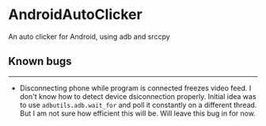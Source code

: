 # AndroidAutoClicker
An auto clicker for Android, using adb and srccpy


## Known bugs
---
- Disconnecting phone while program is connected freezes video feed. I don't know how to detect device dsiconnection properly. Initial idea was to use ```adbutils.adb.wait_for``` and poll it constantly on a different thread. But I am not sure how efficient this will be. Will leave this bug in for now.